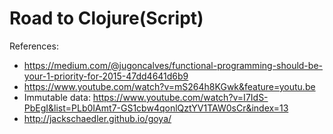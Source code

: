 # Road to Clojure(Script)

References:
* https://medium.com/@jugoncalves/functional-programming-should-be-your-1-priority-for-2015-47dd4641d6b9
* https://www.youtube.com/watch?v=mS264h8KGwk&feature=youtu.be
* Immutable data: https://www.youtube.com/watch?v=I7IdS-PbEgI&list=PLb0IAmt7-GS1cbw4qonlQztYV1TAW0sCr&index=13
* http://jackschaedler.github.io/goya/
